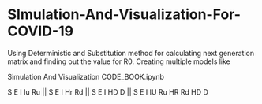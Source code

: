 # SImulation-And-Visualization-For-COVID-19
Using Deterministic and Substitution method for calculating next generation matrix and finding out the value for R0. Creating multiple models like

Simulation And Visualization CODE_BOOK.ipynb
 
S E I Iu Ru || S E I Hr Rd || S E I HD D || S E I IU Ru HR Rd HD D
